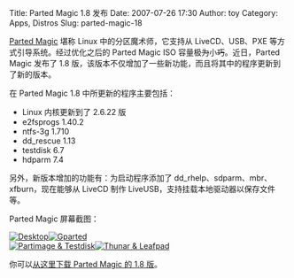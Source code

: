 Title: Parted Magic 1.8 发布
Date: 2007-07-26 17:30
Author: toy
Category: Apps, Distros
Slug: parted-magic-18

[Parted Magic](http://linuxtoy.org/archives/parted-magic.html) 堪称
Linux 中的分区魔术师，它支持从 LiveCD、USB、PXE
等方式引导系统。经过优化之后的 Parted Magic ISO
容量极~~为~~小~~巧~~。近日，Parted Magic 发布了 1.8
版，该版本不仅增加了一些新功能，而且将其中的程序更新到了新的版本。

在 Parted Magic 1.8 中所更新的程序主要包括：

-   Linux 内核更新到了 2.6.22 版
-   e2fsprogs 1.40.2
-   ntfs-3g 1.710
-   dd\_rescue 1.13
-   testdisk 6.7
-   hdparm 7.4

另外，新版本增加的功能有：为启动程序添加了
dd\_rhelp、sdparm、mbr、xfburn，现在能够从 LiveCD 制作
LiveUSB，支持挂载本地驱动器以保存文件等。

Parted Magic 屏幕截图：

[![Desktop](http://i.linuxtoy.org/i/2007/07/desktop_s.jpeg)](http://i.linuxtoy.org/i/2007/07/desktop.jpeg)[![Gparted](http://i.linuxtoy.org/i/2007/07/gparted_s.jpeg)](http://i.linuxtoy.org/i/2007/07/gparted.jpeg)  
[![Partimage &
Testdisk](http://i.linuxtoy.org/i/2007/07/partimage-testdisk_s.jpeg)](http://i.linuxtoy.org/i/2007/07/partimage-testdisk.jpeg)[![Thunar
&
Leafpad](http://i.linuxtoy.org/i/2007/07/thunar-leafpad_s.jpeg)](http://i.linuxtoy.org/i/2007/07/thunar-leafpad.jpeg)

你可以[从这里下载 Parted Magic 的 1.8
版](http://partedmagic.com/downloads.html)。
